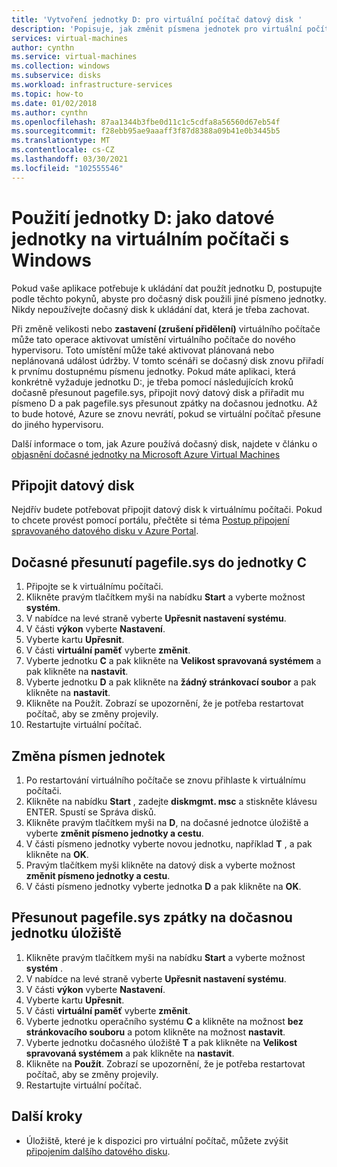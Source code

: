 ```yaml
---
title: 'Vytvoření jednotky D: pro virtuální počítač datový disk '
description: 'Popisuje, jak změnit písmena jednotek pro virtuální počítač s Windows, abyste mohli použít jednotku D: jako datovou jednotku.'
services: virtual-machines
author: cynthn
ms.service: virtual-machines
ms.collection: windows
ms.subservice: disks
ms.workload: infrastructure-services
ms.topic: how-to
ms.date: 01/02/2018
ms.author: cynthn
ms.openlocfilehash: 87aa1344b3fbe0d11c1c5cdfa8a56560d67eb54f
ms.sourcegitcommit: f28ebb95ae9aaaff3f87d8388a09b41e0b3445b5
ms.translationtype: MT
ms.contentlocale: cs-CZ
ms.lasthandoff: 03/30/2021
ms.locfileid: "102555546"
---
```

# <a name="use-the-d-drive-as-a-data-drive-on-a-windows-vm"></a>Použití jednotky D: jako datové jednotky na virtuálním počítači s Windows
Pokud vaše aplikace potřebuje k ukládání dat použít jednotku D, postupujte podle těchto pokynů, abyste pro dočasný disk použili jiné písmeno jednotky. Nikdy nepoužívejte dočasný disk k ukládání dat, která je třeba zachovat.

Při změně velikosti nebo **zastavení (zrušení přidělení)** virtuálního počítače může tato operace aktivovat umístění virtuálního počítače do nového hypervisoru. Toto umístění může také aktivovat plánovaná nebo neplánovaná událost údržby. V tomto scénáři se dočasný disk znovu přiřadí k prvnímu dostupnému písmenu jednotky. Pokud máte aplikaci, která konkrétně vyžaduje jednotku D:, je třeba pomocí následujících kroků dočasně přesunout pagefile.sys, připojit nový datový disk a přiřadit mu písmeno D a pak pagefile.sys přesunout zpátky na dočasnou jednotku. Až to bude hotové, Azure se znovu nevrátí, pokud se virtuální počítač přesune do jiného hypervisoru.

Další informace o tom, jak Azure používá dočasný disk, najdete v článku o [objasnění dočasné jednotky na Microsoft Azure Virtual Machines](/archive/blogs/mast/understanding-the-temporary-drive-on-windows-azure-virtual-machines)

## <a name="attach-the-data-disk"></a>Připojit datový disk
Nejdřív budete potřebovat připojit datový disk k virtuálnímu počítači. Pokud to chcete provést pomocí portálu, přečtěte si téma [Postup připojení spravovaného datového disku v Azure Portal](attach-managed-disk-portal.md).

## <a name="temporarily-move-pagefilesys-to-c-drive"></a>Dočasné přesunutí pagefile.sys do jednotky C
1. Připojte se k virtuálnímu počítači. 
2. Klikněte pravým tlačítkem myši na nabídku **Start** a vyberte možnost **systém**.
3. V nabídce na levé straně vyberte **Upřesnit nastavení systému**.
4. V části **výkon** vyberte **Nastavení**.
5. Vyberte kartu **Upřesnit**.
6. V části **virtuální paměť** vyberte **změnit**.
7. Vyberte jednotku **C** a pak klikněte na **Velikost spravovaná systémem** a pak klikněte na **nastavit**.
8. Vyberte jednotku **D** a pak klikněte na **žádný stránkovací soubor** a pak klikněte na **nastavit**.
9. Klikněte na Použít. Zobrazí se upozornění, že je potřeba restartovat počítač, aby se změny projevily.
10. Restartujte virtuální počítač.

## <a name="change-the-drive-letters"></a>Změna písmen jednotek
1. Po restartování virtuálního počítače se znovu přihlaste k virtuálnímu počítači.
2. Klikněte na nabídku **Start** , zadejte **diskmgmt. msc** a stiskněte klávesu ENTER. Spustí se Správa disků.
3. Klikněte pravým tlačítkem myši na **D**, na dočasné jednotce úložiště a vyberte **změnit písmeno jednotky a cestu**.
4. V části písmeno jednotky vyberte novou jednotku, například **T** , a pak klikněte na **OK**. 
5. Pravým tlačítkem myši klikněte na datový disk a vyberte možnost **změnit písmeno jednotky a cestu**.
6. V části písmeno jednotky vyberte jednotka **D** a pak klikněte na **OK**. 

## <a name="move-pagefilesys-back-to-the-temporary-storage-drive"></a>Přesunout pagefile.sys zpátky na dočasnou jednotku úložiště
1. Klikněte pravým tlačítkem myši na nabídku **Start** a vyberte možnost **systém** .
2. V nabídce na levé straně vyberte **Upřesnit nastavení systému**.
3. V části **výkon** vyberte **Nastavení**.
4. Vyberte kartu **Upřesnit**.
5. V části **virtuální paměť** vyberte **změnit**.
6. Vyberte jednotku operačního systému **C** a klikněte na možnost **bez stránkovacího souboru** a potom klikněte na možnost **nastavit**.
7. Vyberte jednotku dočasného úložiště **T** a pak klikněte na **Velikost spravovaná systémem** a pak klikněte na **nastavit**.
8. Klikněte na **Použít**. Zobrazí se upozornění, že je potřeba restartovat počítač, aby se změny projevily.
9. Restartujte virtuální počítač.

## <a name="next-steps"></a>Další kroky
* Úložiště, které je k dispozici pro virtuální počítač, můžete zvýšit [připojením dalšího datového disku](attach-managed-disk-portal.md).
